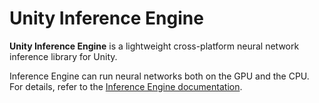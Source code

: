 # Unity Inference Engine

**Unity Inference Engine** is a lightweight cross-platform neural network inference library for Unity.

Inference Engine can run neural networks both on the GPU and the CPU. For details, refer to the [Inference Engine documentation](https://docs.unity3d.com/Packages/com.unity.ai.inference@latest).
